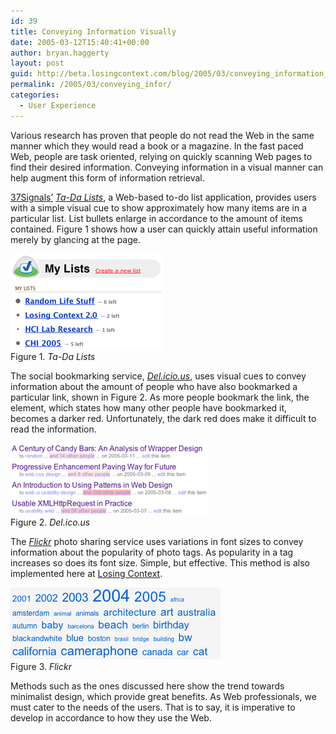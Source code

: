 ```yaml
---
id: 39
title: Conveying Information Visually
date: 2005-03-12T15:40:41+00:00
author: bryan.haggerty
layout: post
guid: http://beta.losingcontext.com/blog/2005/03/conveying_information_visually.php
permalink: /2005/03/conveying_infor/
categories:
  - User Experience
---
```

Various research has proven that people do not read the Web in the same manner which they would read a book or a magazine. In the fast paced Web, people are task oriented, relying on quickly scanning Web pages to find their desired information. Conveying information in a visual manner can help augment this form of information retrieval.

[37Signals&#8217;](http://www.37signals.com/ "Visit 37Signals") [_Ta-Da Lists_](http://www.tadalist.com/), a Web-based to-do list application, provides users with a simple visual cue to show approximately how many items are in a particular list. List bullets enlarge in accordance to the amount of items contained. Figure 1 shows how a user can quickly attain useful information merely by glancing at the page.

<p class="figure-centered">
  <img src="/blog/wp-content/uploads/legacy/ta-da-lists-visual.gif" alt="Ta-Da List Screenshot" height="153" width="244" /><br /> Figure 1. <em>Ta-Da Lists</em>
</p>

The social bookmarking service, [_Del.icio.us_](http://del.icio.us), uses visual cues to convey information about the amount of people who have also bookmarked a particular link, shown in Figure 2. As more people bookmark the link, the element, which states how many other people have bookmarked it, becomes a darker red. Unfortunately, the dark red does make it difficult to read the information.

<p class="figure-centered">
  <img src="/blog/wp-content/uploads/legacy/delicious-links-visual.gif" alt="Delicious Links Screenshot" height="115" width="317" /><br /> Figure 2. <em>Del.ico.us</em>
</p>

The [_Flickr_](http://www.flickr.com) photo sharing service uses variations in font sizes to convey information about the popularity of photo tags. As popularity in a tag increases so does its font size. Simple, but effective. This method is also implemented here at [Losing Context](http://www.losingcontext.com).

<p class="figure-centered">
  <img src="/blog/wp-content/uploads/legacy/flickr-tags-visual.gif" alt="Flickr Screenshot" height="115" width="336" /><br /> Figure 3. <em>Flickr</em>
</p>

Methods such as the ones discussed here show the trend towards minimalist design, which provide great benefits. As Web professionals, we must cater to the needs of the users. That is to say, it is imperative to develop in accordance to how they use the Web.